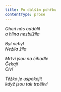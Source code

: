 ```yaml
---
title: Po dalším pohřbu
contentType: prose
---
```


<section>

_Oheň nás oddálil  
a hlína nesblížila_

</section>

<section>

_Byl nebyl  
Nežila žila_

</section>

<section>

_Mrtví jsou na čihadle  
Čekají  
Civí_

</section>

<section>

_Těžko je uspokojit  
když jsou tak trpěliví_

</section>
